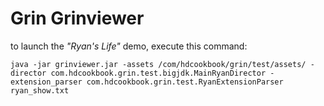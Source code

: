 # Grin Grinviewer

to launch the *"Ryan's Life"* demo, execute this command:

`java -jar grinviewer.jar -assets /com/hdcookbook/grin/test/assets/ -director com.hdcookbook.grin.test.bigjdk.MainRyanDirector -extension_parser com.hdcookbook.grin.test.RyanExtensionParser ryan_show.txt`
